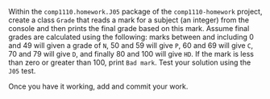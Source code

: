 Within the `comp1110.homework.J05` package of the `comp1110-homework` project,
create a class `Grade` that reads a mark for a subject (an integer) from the
console and then prints the final grade based on this mark. Assume final
grades are calculated using the following: marks between and including 0
and 49 will given a grade of `N`, 50 and 59 will give `P`, 60 and 69 will
give `C`, 70 and 79 will give `D`, and finally 80 and 100 will give `HD`.
If the mark is less than zero or greater than 100, print `Bad mark`.
Test your solution using the `J05` test.

 Once you have it working, add and commit your work.
